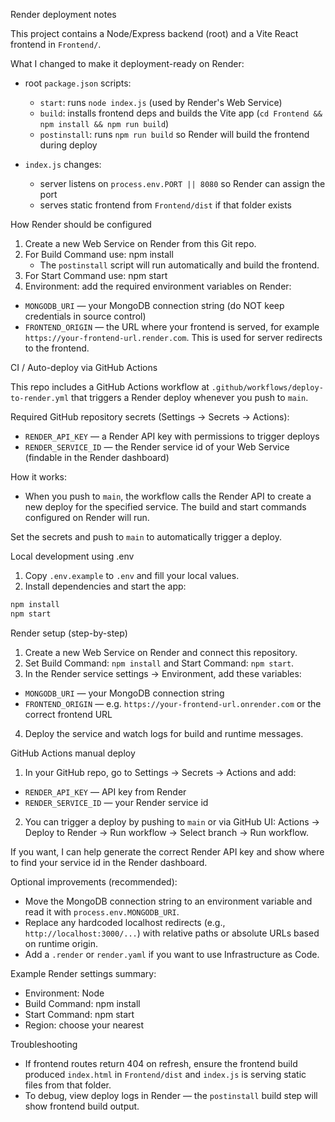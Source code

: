 Render deployment notes

This project contains a Node/Express backend (root) and a Vite React frontend in `Frontend/`.

What I changed to make it deployment-ready on Render:

- root `package.json` scripts:
  - `start`: runs `node index.js` (used by Render's Web Service)
  - `build`: installs frontend deps and builds the Vite app (`cd Frontend && npm install && npm run build`)
  - `postinstall`: runs `npm run build` so Render will build the frontend during deploy

- `index.js` changes:
  - server listens on `process.env.PORT || 8080` so Render can assign the port
  - serves static frontend from `Frontend/dist` if that folder exists

How Render should be configured

1. Create a new Web Service on Render from this Git repo.
2. For Build Command use: npm install
   - The `postinstall` script will run automatically and build the frontend.
3. For Start Command use: npm start
4. Environment: add the required environment variables on Render:

  - `MONGODB_URI` — your MongoDB connection string (do NOT keep credentials in source control)
  - `FRONTEND_ORIGIN` — the URL where your frontend is served, for example `https://your-frontend-url.render.com`. This is used for server redirects to the frontend.

CI / Auto-deploy via GitHub Actions

This repo includes a GitHub Actions workflow at `.github/workflows/deploy-to-render.yml` that triggers a Render deploy whenever you push to `main`.

Required GitHub repository secrets (Settings -> Secrets -> Actions):
 - `RENDER_API_KEY` — a Render API key with permissions to trigger deploys
 - `RENDER_SERVICE_ID` — the Render service id of your Web Service (findable in the Render dashboard)

How it works:
 - When you push to `main`, the workflow calls the Render API to create a new deploy for the specified service. The build and start commands configured on Render will run.

Set the secrets and push to `main` to automatically trigger a deploy.

Local development using .env

1. Copy `.env.example` to `.env` and fill your local values.
2. Install dependencies and start the app:

```bash
npm install
npm start
```

Render setup (step-by-step)

1. Create a new Web Service on Render and connect this repository.
2. Set Build Command: `npm install` and Start Command: `npm start`.
3. In the Render service settings -> Environment, add these variables:
  - `MONGODB_URI` — your MongoDB connection string
  - `FRONTEND_ORIGIN` — e.g. `https://your-frontend-url.onrender.com` or the correct frontend URL
4. Deploy the service and watch logs for build and runtime messages.

GitHub Actions manual deploy

1. In your GitHub repo, go to Settings -> Secrets -> Actions and add:
  - `RENDER_API_KEY` — API key from Render
  - `RENDER_SERVICE_ID` — your Render service id
2. You can trigger a deploy by pushing to `main` or via GitHub UI: Actions -> Deploy to Render -> Run workflow -> Select branch -> Run workflow.

If you want, I can help generate the correct Render API key and show where to find your service id in the Render dashboard.

Optional improvements (recommended):

- Move the MongoDB connection string to an environment variable and read it with `process.env.MONGODB_URI`.
- Replace any hardcoded localhost redirects (e.g., `http://localhost:3000/...`) with relative paths or absolute URLs based on runtime origin.
- Add a `.render` or `render.yaml` if you want to use Infrastructure as Code.

Example Render settings summary:

- Environment: Node
- Build Command: npm install
- Start Command: npm start
- Region: choose your nearest

Troubleshooting

- If frontend routes return 404 on refresh, ensure the frontend build produced `index.html` in `Frontend/dist` and `index.js` is serving static files from that folder.
- To debug, view deploy logs in Render — the `postinstall` build step will show frontend build output.
